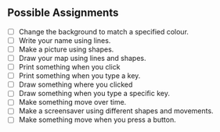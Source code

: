 ## Possible Assignments
- [ ] Change the background to match a specified colour.
- [ ] Write your name using lines.
- [ ] Make a picture using shapes.
- [ ] Draw your map using lines and shapes.
- [ ] Print something when you click
- [ ] Print something when you type a key.
- [ ] Draw something where you clicked
- [ ] Draw something when you type a specific key.
- [ ] Make something move over time.
- [ ] Make a screensaver using different shapes and movements.
- [ ] Make something move when you press a button.
